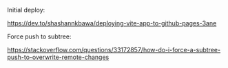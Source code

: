 Initial deploy:

https://dev.to/shashannkbawa/deploying-vite-app-to-github-pages-3ane

Force push to subtree:

https://stackoverflow.com/questions/33172857/how-do-i-force-a-subtree-push-to-overwrite-remote-changes
